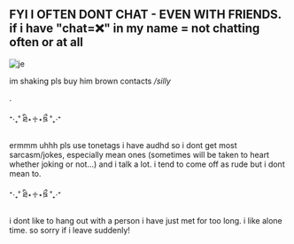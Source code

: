 
## FYI I OFTEN DONT CHAT - **EVEN WITH FRIENDS**. if i have "chat=❌" in my name = not chatting often or at all
![je](https://github.com/user-attachments/assets/8f583db6-a405-4073-be60-59ca0721236a)

im shaking pls buy him brown contacts _/silly_

.

⁺‧₊˚ ཐི⋆♱⋆ཋྀ ˚₊‧⁺

ermmm uhhh pls use tonetags i have audhd so i dont get most sarcasm/jokes, especially mean ones (sometimes will be taken to heart whether joking or not...) and i talk a lot. i tend to come off as rude but i dont mean to.

⁺‧₊˚ ཐི⋆♱⋆ཋྀ ˚₊‧⁺

i dont like to hang out with a person i have just met for too long. i like alone time. so sorry if i leave suddenly!
